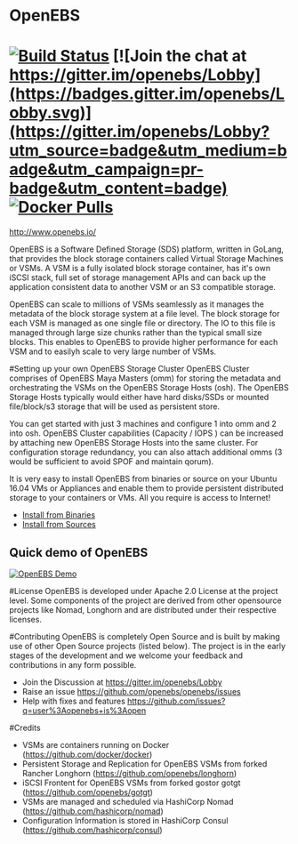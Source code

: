 # OpenEBS
[![Build Status](https://travis-ci.org/openebs/openebs.svg?branch=master)](https://travis-ci.org/openebs/openebs) [![Join the chat at https://gitter.im/openebs/Lobby](https://badges.gitter.im/openebs/Lobby.svg)](https://gitter.im/openebs/Lobby?utm_source=badge&utm_medium=badge&utm_campaign=pr-badge&utm_content=badge) [![Docker Pulls](https://img.shields.io/docker/pulls/openebs/jiva.svg?maxAge=604800)](https://hub.docker.com/r/openebs/jiva/)
=========

http://www.openebs.io/

OpenEBS is a Software Defined Storage (SDS) platform, written in GoLang, that provides the block storage containers called Virtual Storage Machines or VSMs. A VSM is a fully isolated block storage container, has it's own iSCSI stack, full set of storage management APIs and can back up the application consistent data to another VSM or an S3 compatible storage.

OpenEBS can scale to millions of VSMs seamlessly as it manages the metadata of the block storage system at a file level. The block storage for each VSM is managed as one single file or directory. The IO to this file is managed through large size chunks rather than the typical small size blocks. This enables to OpenEBS to provide higher performance for each VSM and to easilyh scale to very large number of VSMs. 


#Setting up your own OpenEBS Storage Cluster
OpenEBS Cluster comprises of OpenEBS Maya Masters (omm) for storing the metadata and orchestrating the VSMs on the OpenEBS Storage Hosts (osh). The OpenEBS Storage Hosts typically would either have hard disks/SSDs or mounted file/block/s3 storage that will be used as persistent store.

You can get started with just 3 machines and configure 1 into omm and 2 into osh. OpenEBS Cluster capabilities (Capacity / IOPS ) can be increased by attaching new OpenEBS Storage Hosts into the same cluster. For configuration storage redundancy, you can also attach additional omms (3 would be sufficient to avoid SPOF and maintain qorum). 

It is very easy to install OpenEBS from binaries or source on your Ubuntu 16.04 VMs or Appliances and enable them to provide persistent distributed storage to your containers or VMs. All you require is access to Internet!
- [Install from Binaries](https://github.com/openebs/openebs/blob/master/docs/Installing-from-binaries.md)
- [Install from Sources](https://github.com/openebs/openebs/blob/master/docs/installing-from-source.md)


## Quick demo of OpenEBS 
[![OpenEBS Demo](https://s7.postimg.org/adw357irf/openebs_demo_png.png)](https://www.youtube.com/watch?v=jeeWIFiC5LQ)


#License
OpenEBS is developed under Apache 2.0 License at the project level. Some components of the project are derived from other opensource projects like Nomad, Longhorn and are distributed under their respective licenses. 

#Contributing
OpenEBS is completely Open Source and is built by making use of other Open Source projects (listed below). The project is in the early stages of the development and we welcome your feedback and contributions in any form possible.
- Join the Discussion at https://gitter.im/openebs/Lobby
- Raise an issue https://github.com/openebs/openebs/issues
- Help with fixes and features https://github.com/issues?q=user%3Aopenebs+is%3Aopen

#Credits
- VSMs are containers running on Docker (https://github.com/docker/docker)
- Persistent Storage and Replication for OpenEBS VSMs from forked Rancher Longhorn (https://github.com/openebs/longhorn)
- iSCSI Frontent for OpenEBS VSMs from forked gostor gotgt (https://github.com/openebs/gotgt)
- VSMs are managed and scheduled via HashiCorp Nomad (https://github.com/hashicorp/nomad)
- Configuration Information is stored in HashiCorp Consul (https://github.com/hashicorp/consul)
